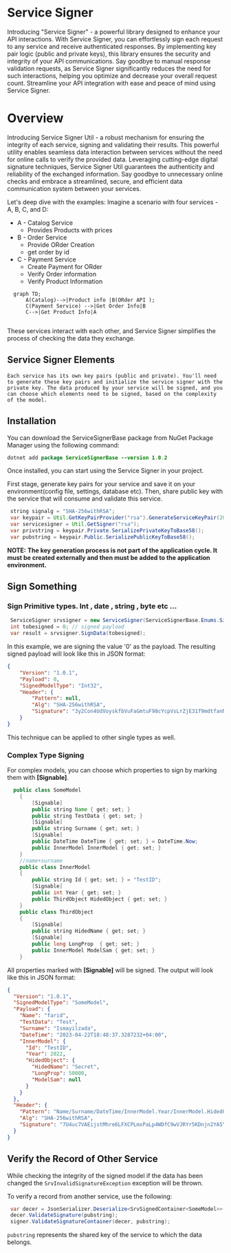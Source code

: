 
# Service Signer

Introducing "Service Signer" - a powerful library designed to enhance your API interactions. With Service Signer, you can effortlessly sign each request to any service and receive authenticated responses. By implementing key pair logic (public and private keys), this library ensures the security and integrity of your API communications. Say goodbye to manual response validation requests, as Service Signer significantly reduces the need for such interactions, helping you optimize and decrease your overall request count. Streamline your API integration with ease and peace of mind using Service Signer.


# Overview

Introducing Service Signer Util - a robust mechanism for ensuring the integrity of each service, signing and validating their results. This powerful utility enables seamless data interaction between services without the need for online calls to verify the provided data. Leveraging cutting-edge digital signature techniques, Service Signer Util guarantees the authenticity and reliability of the exchanged information. Say goodbye to unnecessary online checks and embrace a streamlined, secure, and efficient data communication system between your services.

Let's deep dive with the examples:
Imagine a scenario with four services - A, B, C, and D:

* A -  Catalog Service 
    - Provides Products with prices 
* B -  Order Service 
    - Provide ORder Creation 
    - get order by id 
* C - Payment Service 
    - Create Payment for ORder 
    - Verify Order information 
    - Verify Product Information 

```mermaid
  graph TD;
      A(Catalog)-->|Product info |B(ORder API );
      C(Payment Service) -->|Get Order Info|B 
      C-->|Get Product Info|A
   
```

These services interact with each other, and Service Signer simplifies the process of checking the data they exchange.


## Service Signer Elements

`Each service has its own key pairs (public and private). You'll need to generate these key pairs and initialize the service signer with the private key. The data produced by your service will be signed, and you can choose which elements need to be signed, based on the complexity of the model.`

## Installation
You can download the ServiceSignerBase package from NuGet Package Manager using the following command:
```java
dotnet add package ServiceSignerBase --version 1.0.2
```
Once installed, you can start using the Service Signer in your project.

First stage, generate key pairs for your service and save it on your environment(config file, settings, database etc). Then, share public key with the service that will consume and validate this service.
```java
 string signalg = "SHA-256withRSA";
 var keypair = Util.GetKeyPairProvider("rsa").GenerateServiceKeyPair(2048);
 var servicesigner = Util.GetSigner("rsa");
 var privstring = keypair.Private.SerializePrivateKeyToBase58();
 var pubstring = keypair.Public.SerializePublicKeyToBase58();
```
**NOTE:** **The key generation process is not part of the application cycle. It must be created externally and then must be added to the application environment.**

## Sign Something
### Sign Primitive types. Int , date , string , byte etc ...

```java
 ServiceSigner srvsigner = new ServiceSigner(ServiceSignerBase.Enums.SignAlgorithms.RsaSha256, privstring, pubstring);
 int tobesigned = 0; // signed payload
 var result = srvsigner.SignData(tobesigned);
```
In this example, we are signing the value '0' as the payload. The resulting signed payload will look like this in JSON format:
```json
{
	"Version": "1.0.1",
	"Payload": 0,
	"SignedModelType": "Int32",
	"Header": {
		"Pattern": null,
		"Alg": "SHA-256withRSA",
		"Signature": "3y2Con4UdVoyskfbVuFaGmtuF98cYcpVsLrZjE31f9mdtfanNUBNjzF4pnG9sS7Mu9CfCJDN8tB3d3m2XHn8JTgMVceMtfgohNwzayGM6GbaanywJvFa3yaLDcLmnRdiE3496YtNtxzpMmfxs5Za6fEUPxa5B7EE5XJE6CY4B7UzMyQEah38DbfwgyA588b4KNY3D6LbJRCb5hVtwLkYdE8p7dpLrhXEs8AYPnbhrQ2YvfK9cdSGzUXUKyN8gstCqw1Y6ZX2rA9NzEq3wkhUJnWBXWZHDpgsaiSqsDzQTBNE8tctRUa6EGSFV5YjMcELtCv1zxbSi4T4jZ6iSFiLcr5nLddRA8"
	}
}
```
This technique can be applied to other single types as well.
### Complex Type Signing
For complex models, you can choose which properties to sign by marking them with **[Signable]**.
```java
  public class SomeModel
    {
        [Signable]
        public string Name { get; set; }
        public string TestData { get; set; }
        [Signable]
        public string Surname { get; set; }
        [Signable]
        public DateTime DateTime { get; set; } = DateTime.Now;
        public InnerModel InnerModel { get; set; }
    }
    //name+surname
    public class InnerModel
    {
        public string Id { get; set; } = "TestID";
        [Signable]
        public int Year { get; set; }
        public ThirdObject HidedObject { get; set; }
    }
    public class ThirdObject
    {
        [Signable]
        public string HidedName { get; set; }
        [Signable]
        public long LongProp  { get; set; }
        public InnerModel ModelSam { get; set; }
    }
```
All properties marked with **[Signable]** will be signed. The output will look like this in JSON format:
```json
{
  "Version": "1.0.1",
  "SignedModelType": "SomeModel",
  "Payload": {
    "Name": "farid",
    "TestData": "Test",
    "Surname": "Ismayilzada",
    "DateTime": "2023-04-22T18:48:37.3287232+04:00",
    "InnerModel": {
      "Id": "TestID",
      "Year": 2022,
      "HidedObject": {
        "HidedName": "Secret",
        "LongProp": 50000,
        "ModelSam": null
      }
    }
  },
  "Header": {
    "Pattern": "Name/Surname/DateTime/InnerModel.Year/InnerModel.HidedObject.HidedName/InnerModel.HidedObject.LongProp",
    "Alg": "SHA-256withRSA",
    "Signature": "7U4uc7VAEijstMhre6LFXCPLmxPaLp4WDfC9wVJRYr5KDnjn2YA5Y8E9bYcJakpVQrv3qUtz7di3wRfLcx2J3Yt3gDjRGnhfAh4Pr3BcLXBLtmqSVB82fgrQc88fAgURqXBdh3o6dNjxdity89zpMMHgGV98BqHJmS5ijtFzTh42tqhRBKmDUF5Fcmv5p1NbTepSprqQfuYHsZ3ZEyHKSP84dJJxZRQLUXWHUmn6fwvD5vTyhqX3n36HPm129B5h2QDgofo6rKp6DNep1FiuRrs9j9mqBjVUb8eGVYfZAPwctPa3VexxpvZZ1uWxhZvusnRoyNua4c6jy225CjDdG9RXDfS6P1"
  }
}
```
## Verify the Record of Other Service 

While checking the integrity of the signed model if the data has been changed the `SrvInvalidSignatureException` exception will be thrown.

To verify a record from another service, use the following:
```java
 var decer = JsonSerializer.Deserialize<SrvSignedContainer<SomeModel>>(text);
 decer.ValidateSignature(pubstring);
 signer.ValidateSignatureContainer(decer, pubstring);
```

`pubstring` represents the shared key of the service to which the data belongs.
